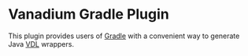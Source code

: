 Vanadium Gradle Plugin
======================

This plugin provides users of [Gradle](https://gradle.org/) with a convenient
way to generate Java
[VDL](https://github.com/vanadium/docs/blob/master/designdocs/vdl-spec.md)
wrappers.
